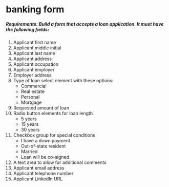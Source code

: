 # banking form

##### Requirements: Build a form that accepts a loan application. It must have the following fields:

1. Applicant first name
1. Applicant middle initial
1. Applicant last name
1. Applicant address
1. Applicant occupation
1. Applicant employer
1. Employer address
1. Type of loan select element with these options:
	* Commercial
	* Real estate
	* Personal
	* Mortgage
1. Requested amount of loan
1. Radio button elements for loan length
	* 5 years
	* 15 years
	* 30 years
1. Checkbox group for special conditions
	* I have a down payment
	* Out-of-state resident
	* Married
	* Loan will be co-signed
1. A text area to allow for additional comments
1. Applicant email address
1. Applicant telephone number
1. Applicant LinkedIn URL